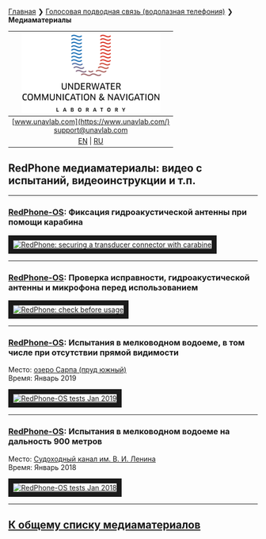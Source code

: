 [Главная](/README_RU) ❯ [Голосовая подводная связь (водолазная телефония)](/underwater_wireless_voice_systems_ru) ❯ **Медиаматериалы**

| ![logo](/documentation/sm_logo.png) |
| :---: |
| [www.unavlab.com](https://www.unavlab.com/) <br/> [support@unavlab.com](mailto:support@unavlab.com) |
| [EN](/documentation/EN/RedPhone/media) \| [RU](/documentation/RU/RedPhone/media) |

## RedPhone медиаматериалы: видео с испытаний, видеоинструкции и т.п.

_______

### [RedPhone-OS](RedPhone_OS_Specification_ru.md): Фиксация гидроакустической антенны при помощи карабина  

<a href="https://youtu.be/43qBwj5g8jI" 
target="_blank"><img src="http://img.youtube.com/vi/43qBwj5g8jI/0.jpg" 
alt="RedPhone: securing a transducer connector with carabine" width="240" height="180" border="10" /></a>  

_______

### [RedPhone-OS](RedPhone_OS_Specification_ru.md): Проверка исправности, гидроакустической антенны и микрофона перед использованием  

<a href="https://youtu.be/j6Sgx4F4Q8E" 
target="_blank"><img src="http://img.youtube.com/vi/j6Sgx4F4Q8E/0.jpg" 
alt="RedPhone: check before usage" width="240" height="180" border="10" /></a>  

_______

### [RedPhone-OS](RedPhone_OS_Specification_ru.md): Испытания в мелководном водоеме, в том числе при отсутствии прямой видимости

Место: [озеро Сарпа (пруд южный)](https://goo.gl/maps/Gh1CoB7WbeRyds6T8)  
Время: Январь 2019

<a href="https://youtu.be/Q7X9R5FQ240" 
target="_blank"><img src="http://img.youtube.com/vi/Q7X9R5FQ240/0.jpg" 
alt="RedPhone-OS tests Jan 2019" width="240" height="180" border="10" /></a>  

______  

### [RedPhone-OS](RedPhone_OS_Specification_ru.md): Испытания в мелководном водоеме на дальность 900 метров

Место: [Судоходный канал им. В. И. Ленина](https://goo.gl/maps/ccKqmdcb5jeUcaEZ9)  
Время: Январь 2018

<a href="https://youtu.be/_Us7q6d8KnY" 
target="_blank"><img src="http://img.youtube.com/vi/_Us7q6d8KnY/0.jpg" 
alt="RedPhone-OS tests Jan 2018" width="240" height="180" border="10" /></a>  

______  


## [К общему списку медиаматериалов](/../../media_videos_ru)
